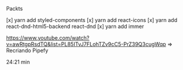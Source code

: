 Packts

[x] yarn add styled-components
[x] yarn add react-icons
[x] yarn add react-dnd-html5-backend react-dnd
[x] yarn add immer

https://www.youtube.com/watch?v=awRtgpRsdTQ&list=PL85ITvJ7FLohTZv9cC5-PrZ39Q3cugWqp => Recriando Pipefy

24:21 min 
